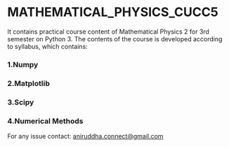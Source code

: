 # MATHEMATICAL_PHYSICS_CUCC5
It contains practical course content of Mathematical Physics 2 for 3rd semester on Python 3. The contents of the course is developed according to syllabus, which contains:
### 1.Numpy
### 2.Matplotlib
### 3.Scipy
### 4.Numerical Methods

For any issue contact: aniruddha.connect@gmail.com
